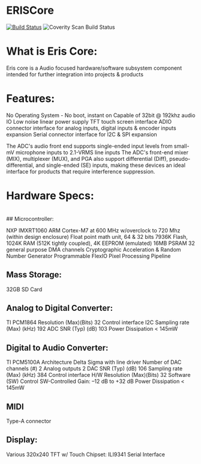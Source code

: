 # ERISCore

[![Build Status](https://app.travis-ci.com/bmonkaba/ERISCore.svg?branch=master)](https://app.travis-ci.com/bmonkaba/ERISCore)
<a href="https://scan.coverity.com/projects/bmonkaba-eriscore"></a>
<img alt="Coverity Scan Build Status" src="https://scan.coverity.com/projects/21765/badge.svg">
<br>
# What is Eris Core:

Eris core is a Audio focused hardware/software subsystem component intended for further integration into projects & products

# Features:

No Operating System - No boot, instant on
Capable of 32bit @ 192khz audio IO
Low noise linear power supply
TFT touch screen interface
ADIO connector interface for analog inputs, digital inputs & encoder inputs expansion
Serial connector interface for I2C & SPI expansion

The ADC's audio front end supports single-ended input levels from small-mV microphone inputs to 2.1-VRMS line inputs
The ADC's front-end mixer (MIX), multiplexer (MUX), and PGA also support differential (Diff), pseudo-differential, and single-ended (SE) inputs, making these devices an ideal interface for products that require interference suppression.
<br>
# Hardware Specs:
<br>
## Microcontroller:

NXP IMXRT1060
ARM Cortex-M7 at 600 MHz w/overclock to 720 Mhz (within design enclosure)
Float point math unit, 64 & 32 bits
7936K Flash, 1024K RAM (512K tightly coupled), 4K EEPROM (emulated)
16MB PSRAM
32 general purpose DMA channels
Cryptographic Acceleration & Random Number Generator
Programmable FlexIO
Pixel Processing Pipeline
<br>
## Mass Storage:

32GB SD Card
<br>
## Analog to Digital Converter:

TI PCM1864
Resolution (Max)(Bits)	32
Control interface	I2C
Sampling rate (Max) (kHz)	192
ADC SNR (Typ) (dB)	103
Power Dissipation < 145mW
<br>
## Digital to Audio Converter:

TI PCM5100A
Architecture	Delta Sigma with line driver
Number of DAC channels (#)	2
Analog outputs	2
DAC SNR (Typ) (dB)	106
Sampling rate (Max) (kHz)	384
Control interface	H/W
Resolution (Max)(Bits)	32
Software (SW) Control
SW-Controlled Gain: –12 dB to +32 dB
Power Dissipation < 145mW
<br>
## MIDI

Type-A connector
<br>
## Display:

Various
320x240 TFT w/ Touch
Chipset: ILI9341
Serial Interface